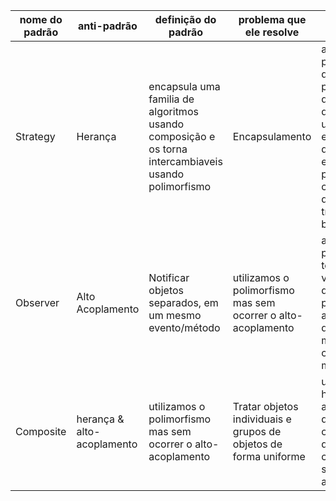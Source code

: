 |nome do padrão|anti-padrão|definição do padrão|problema que ele resolve|Exemplo|
|---|---|---|---|---|
|Strategy |Herança|	encapsula uma familia de algoritmos usando composição e os torna intercambiaveis usando polimorfismo|Encapsulamento      |aplicativo de processamento de pagamentos que permite que os usuários escolham entre diferentes estratégias de pagamento, como cartão de crédito ou transferência bancária|
|Observer |Alto Acoplamento|Notificar objetos separados, em um mesmo evento/método|utilizamos o polimorfismo mas sem ocorrer o alto-acoplamento|aplicativo de previsão do tempo, onde várias partes do aplicativo precisam ser atualizadas quando há uma mudança nas condições meteorológicas|
|Composite|herança & alto-acoplamento|utilizamos o polimorfismo mas sem ocorrer o alto-acoplamento|Tratar objetos individuais e grupos de objetos de forma uniforme|uma estrutura hierárquica de arquivos e diretórios, onde um diretório pode conter subdiretórios e arquivos|
